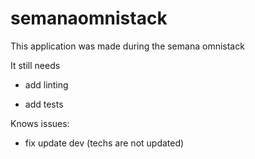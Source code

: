 # semanaomnistack

This application was made during the semana omnistack

It still needs

- add linting

- add tests

Knows issues:

- fix update dev (techs are not updated)
